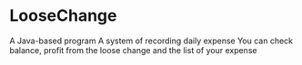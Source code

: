 # LooseChange
A Java-based program
A system of recording daily expense
You can check balance, profit from the loose change and the list of your expense

